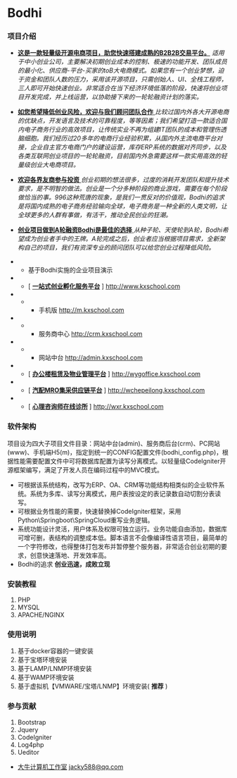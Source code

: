 # Bodhi

### 项目介绍
 - **[这是一款轻量级开源电商项目，助您快速搭建成熟的B2B2B交易平台。](http://www.js715.com)**  _适用于中小创业公司，主要解决初期创业成本的控制、极速的功能开发、团队成员的最小化、供应商-平台-买家的toB大电商模式。如果您有一个创业梦想，迫于资金和团队人数的压力，采用该开源项目，只需创始人、UI、全栈工程师，三人即可开始快速创业。非常适合在当下经济环境低落的阶段，快速将创业项目开发完成，并上线运营，以协助接下来的一轮轮融资计划的落实。_ 
- [ **如您希望降低创业风险，欢迎与我们顾问团队合作** ](http://www.js715.com) _比较过国内外各大开源电商的优缺点，开发语言及技术的可靠程度，等等因素；我们希望打造一款适合国内电子商务行业的高效项目，让传统实业不再为组建IT团队的成本和管理伤透脑细胞。我们经历过20多年的电商行业经验积累，从国内外主流电商平台对接，企业自主官方电商门户的建设运营，库存ERP系统的数据对齐同步，以及各类互联网创业项目的一轮轮融资，目前国内外急需要这样一款实用高效的轻量级创业大电商项目。_ 
- [ **欢迎各界友商参与投资** ](http://www.js715.com) _创业初期的想法很多，过度的消耗开发团队和提升技术要求，是不明智的做法。创业是一个分多种阶段的商业游戏，需要在每个阶段做恰当的事。996这种荒唐的现象，是我们一贯反对的价值观，Bodhi的追求是将国内成熟的电子商务经验输向全球，电子商务是一种全新的人类文明，让全球更多的人群有事做，有活干，推动全民创业的狂潮。_ 
- [ **创业项目做到A轮融资Bodhi是最佳的选择** ](http://www.js715.com) _从种子轮、天使轮到A轮，Bodhi希望成为创业者手中的王牌。A轮完成之后，创业者应当根据项目需求，全新架构自己的项目，我们有资深专业的顾问团队可以给您创业过程降低风险。_ 
- - 基于Bodhi实施的企业项目演示
- -  [ **[一站式创业孵化服务平台](http://www.kxschool.com)** ] http://www.kxschool.com  
- - -  手机版 http://m.kxschool.com 
- - -  服务商中心 http://crm.kxschool.com 
- - -  网站中台 http://admin.kxschool.com

- -  [ **[办公楼租赁及物业管理平台](http://wygoffice.kxschool.com)** ] http://wygoffice.kxschool.com
- -  [ **[汽配MRO集采供应链平台](http://wchepeilong.kxschool.com)** ] http://wchepeilong.kxschool.com
- -  [ **[心理咨询师在线诊所](http://wxr.kxschool.com)** ] http://wxr.kxschool.com

### 软件架构
项目设为四大子项目文件目录：网站中台(admin)、服务商后台(crm)、PC网站(www)、手机端H5(m)，指定到统一的CONFIG配置文件(bodhi_config.php)，根据性能需要配置文件中可将数据库配置为读写分离模式。以轻量级CodeIgniter开源框架编写，满足了开发人员在编码过程中的MVC模式。
- 可根据该系统结构，改写为ERP、OA、CRM等功能结构相类似的企业软件系统。系统为多库、读写分离模式，用户表按设定的表记录数自动切割分表读写。
- 可根据业务性能的需要，快速替换掉CodeIgniter框架，采用Python\Springboot\SpringCloud重写业务逻辑。
- 系统功能设计灵活，用户体系及权限可独立运行。业务功能自由添加，数据库可增可删，表结构的调整成本低。脚本语言不会像编译性语言项目，最简单的一个字符修改，也得整体打包发布并暂停整个服务器，非常适合创业初期的要求，创意快速落地、开发效率高。
- Bodhi的追求  **创业迅速，成败立现** 


### 安装教程

1.  PHP
2.  MYSQL
3.  APACHE/NGINX

### 使用说明

1.  基于docker容器的一键安装
2.  基于宝塔环境安装
3.  基于LAMP/LNMP环境安装
4.  基于WAMP环境安装
5.  基于虚拟机【VMWARE/宝塔/LNMP】环境安装( **推荐** )

### 参与贡献

1.  Bootstrap
2.  Jquery
3.  CodeIgniter
4.  Log4php
5.  Ueditor

 - [大牛计算机工作室](http://www.js715.com)  jacky588@qq.com
